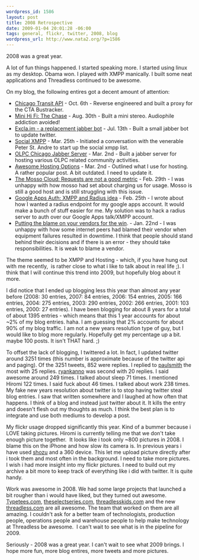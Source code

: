 ```yaml
--- 
wordpress_id: 1586
layout: post
title: 2008 Retrospective
date: 2009-01-04 20:01:28 -06:00
tags: general, flickr, twitter, 2008, blog
wordpress_url: http://www.nata2.org/?p=1586
---
```

2008 was a great year.

A lot of fun things happened. I started speaking more. I started using linux as my desktop. Obama won. I played with XMPP manically. I built some neat applications and Threadless continued to be awesome.

On my blog, the following entires got a decent amount of attention:
<ul>
	<li><a href="http://www.nata2.org/2008/10/06/chicago-transit-api/">Chicago Transit API</a> - Oct. 6th - Reverse engineered and built a proxy for the CTA Bustracker.</li>
	<li><a href="http://www.nata2.org/2008/08/30/mini-hi-fi-the-chase/">Mini Hi Fi: The Chase</a> - Aug. 30th - Built a mini stereo. Audiophile addiction avoided!</li>
	<li><a href="http://www.nata2.org/2008/07/13/exclaim-a-replacement-jabber-bot/">Excla.im - a replacement jabber bot</a> - Jul. 13th - Built a small jabber bot to update twitter.</li>
	<li><a href="http://www.nata2.org/2008/03/25/social-xmpp/">Social XMPP</a> - Mar. 25th - Initiated a conversation with the venerable Peter St. Andre to start up the social xmpp list.</li>
	<li><a href="http://www.nata2.org/2008/03/02/olpc-chicago-jabber-server/">OLPC Chicago Jabber Server</a> - Mar. 2nd - Built a jabber server for hosting various OLPC related community activities.</li>
	<li><a href="http://www.nata2.org/2008/03/02/awesome-hosting-options/">Awesome Hosting Options</a> - Mar. 2nd - Outlined what I use for hosting. A rather popular post. A bit outdated. I need to update it.</li>
	<li><a href="http://www.nata2.org/2008/02/29/the-mosso-cloud-how-requests-are-not-a-good-metric/">The Mosso Cloud: Requests are not a good metric</a> - Feb. 29th - I was unhappy with how mosso had set about charging us for usage. Mosso is still a good host and is still struggling with this issue.</li>
	<li><a href="http://www.nata2.org/2008/02/25/google-apps-auth-xmpp-and-radius-idea/">Google Apps Auth: XMPP and Radius idea</a> - Feb. 25th - I wrote about how I wanted a radius endpoint for my google apps account. It would make a bunch of stuff easier for me. My solution was to hack a radius server to auth over our Google Apps talk/XMPP account.</li>
	<li><a href="http://www.nata2.org/2008/01/22/putting-the-blame-on-your-vendors-for-the-win/">Putting the blame on your vendors for the win</a>. - Jan. 22nd - I was unhappy with how some internet peers had blamed their vendor when equipment failures resulted in downtime. I think that people should stand behind their decisions and if there is an error - they should take responsibilities. It is weak to blame a vendor.</li>
</ul>
The theme seemed to be XMPP and Hosting - which, if you have hung out with me recently,  is rather close to what i like to talk about in real life ;). I think that I will continue this trend into 2009, but hopefully blog about it more.

I did notice that I ended up blogging less this year than almost any year before (2008: 30 entries, 2007: 84 entries, 2006: 154 entries, 2005: 166 entries, 2004: 275 entries, 2003: 290 entries, 2002: 266 entries, 2001: 103 entries, 2000: 27 entries). I have been blogging for about 8 years for a  total of about 1395 entries - which means that this 1 year accounts for about ~2% of my blog entries. haha. I am guessing that 2% accounts for about 90% of my blog traffic. I am not a new years resolution type of guy, but I would like to blog more regularly. Hopefully get my percentage up a bit. maybe 100 posts. It isn't THAT hard. ;)

To offset the lack of blogging, I twittered a lot. In fact, I updated twitter around 3251 times (this number is approximate because of the twitter api and paging). Of the 3251 tweets, 852 were replies. I replied to <a href="http://twitter.com/paulsmith">paulsmith</a> the most with 25 replies. <a href="http://twitter.com/ryankanno">ryankanno</a> was second with 20 replies. I said awesome around 249 times. I talked about sleep 71 times. I mentioned Hiromi 122 times. I said fuck about 46 times. I talked about work 238 times.  My fake new years resolution about twitter is to stop having twitter steal blog entries. I saw that written somewhere and I laughed at how often that happens. I think of a blog and instead just twitter about it. It kills the entry and doesn't flesh out my thoughts as much. I think the best plan is to integrate and use both mediums to develop a post.

My flickr usage dropped significantly this year. Kind of a bummer because i LOVE taking pictures. Hiromi is currently telling me that we don't take enough picture together.  It looks like i took only ~800 pictures in 2008. I blame this on the iPhone and how slow its camera is. In previous years i have used <a href="http://shozu.com">shozu</a> and a 360 device. This let me upload picture directly after i took them and most often in the background. I need to take more pictures. I wish i had more insight into my flickr pictures. I need to build out my archive a bit more to keep track of everything like i did with twitter. It is quite handy.

Work was awesome in 2008. We had some large projects that launched a bit rougher than i would have liked, but they turned out awesome. <a href="http://typetees.com">Typetees.com</a>, <a href="http://theselectseries.com">theselectseries.com</a>, <a href="http://threadlesskids.com">threadlesskids.com</a> and the new <a href="http://threadless.com">threadless.com</a> are all awesome. The team that worked on them are all amazing. I couldn't ask for a better team of technologists, production people, operations people and warehouse people to help make technology at Threadless be awesome.  I can't wait to see what is in the pipeline for 2009.

Seriously - 2008 was a great year. I can't wait to see what 2009 brings. I hope more fun, more blog entires, more tweets and more pictures.
